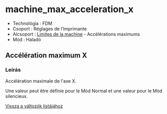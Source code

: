 # machine\_max\_acceleration\_x

* Technológia : FDM
* Csoport : Réglages de l’Imprimante
* Alcsoport : [Limites de la machine](../../beallitasok/printer_settings.md#limites-de-la-machine) - Accélérations maximums
* Mód : Haladó

## Accélération maximum X

### Leírás

Accélération maximale de l'axe X.

Une valeur peut être définie pour le Mód Normal et une valeur pour le Mód silencieux.

[Vissza a változók listájához](../../variable_list)

